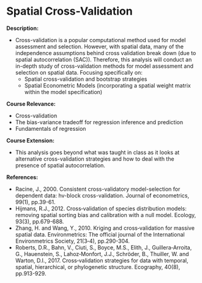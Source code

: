# Spatial Cross-Validation

**Description:**
- Cross-validation is a popular computational method used for model assessment and selection. However, with spatial data, many of the independence assumptions behind cross validation break down (due to spatial autocorrelation (SAC)). Therefore, this analysis will conduct an in-depth study of cross-validation methods for model assessment and selection on spatial data. Focusing specifically on:
    - Spatial cross-validation and bootstrap strategies
    - Spatial Econometric Models (incorporating a spatial weight matrix within the model specification)

**Course Relevance:**
- Cross-validation 
- The bias-variance tradeoff for regression inference and prediction
- Fundamentals of regression

**Course Extension:**
- This analysis goes beyond what was taught in class as it looks at alternative cross-validation strategies and how to deal with the presence of spatial autocorrelation. 

**References:**
- Racine, J., 2000. Consistent cross-validatory model-selection for dependent data: hv-block cross-validation. Journal of econometrics, 99(1), pp.39-61.
- Hijmans, R.J., 2012. Cross‐validation of species distribution models: removing spatial sorting bias and calibration with a null model. Ecology, 93(3), pp.679-688.
- Zhang, H. and Wang, Y., 2010. Kriging and cross‐validation for massive spatial data. Environmetrics: The official journal of the International Environmetrics Society, 21(3‐4), pp.290-304.
- Roberts, D.R., Bahn, V., Ciuti, S., Boyce, M.S., Elith, J., Guillera‐Arroita, G., Hauenstein, S., Lahoz‐Monfort, J.J., Schröder, B., Thuiller, W. and Warton, D.I., 2017. Cross‐validation strategies for data with temporal, spatial, hierarchical, or phylogenetic structure. Ecography, 40(8), pp.913-929.
